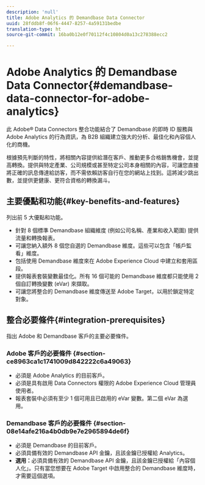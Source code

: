 ```yaml
---
description: 'null'
title: Adobe Analytics 的 Demandbase Data Connector
uuid: 28fddb8f-06f6-4447-8257-4a59131bedbe
translation-type: ht
source-git-commit: 16ba0b12e0f70112f4c10804d0a13c278388ecc2

---
```



# Adobe Analytics 的 Demandbase Data Connector{#demandbase-data-connector-for-adobe-analytics}

此 Adobe® Data Connectors 整合功能結合了 Demandbase 的即時 ID 服務與 Adobe Analytics 的行為資訊，為 B2B 組織建立強大的分析、最佳化和內容個人化的商機。

根據預先判斷的特性，將相關內容提供給潛在客戶、推動更多合格銷售機會，並提高轉換。提供與特定產業、公司規模或甚至特定公司本身相關的內容，可讓您直接將正確的訊息傳達給訪客，而不需依賴訪客自行在您的網站上找到。這將減少跳出數，並提供更健康、更符合資格的轉換漏斗。

## 主要優點和功能{#key-benefits-and-features}

列出前 5 大優點和功能。

* 針對 8 個標準 Demandbase 組織維度 (例如公司名稱、產業和收入範圍) 提供流量和轉換報表。
* 可讓您納入額外 8 個您自選的 Demandbase 維度。這些可以包含「帳戶監看」維度。
* 包括使用 Demandbase 維度來在 Adobe Experience Cloud 中建立和套用區段。
* 提供報表套裝變數最佳化。所有 16 個可能的 Demandbase 維度都只能使用 2 個自訂轉換變數 (eVar) 來擷取。
* 可讓您將整合的 Demandbase 維度傳送至 Adobe Target，以用於鎖定特定對象。

## 整合必要條件{#integration-prerequisites}

指出 Adobe 和 Demandbase 客戶的主要必要條件。

### Adobe 客戶的必要條件 {#section-ce8963ca1c1741009d842222c6a49063}

* 必須是 Adobe Analytics 的目前客戶。
* 必須是具有啟用 Data Connectors 權限的 Adobe Experience Cloud 管理員使用者。
* 報表套裝中必須有至少 1 個可用且已啟用的 eVar 變數。第二個 eVar 為選用。

### Demandbase 客戶的必要條件 {#section-08e14afe216a4b0db9e7e2965894de6f}

* 必須是 Demandbase 的目前客戶。
* 必須具備有效的 Demandbase API 金鑰，且該金鑰已授權給 Analytics。
* **選用：**&#x200B;必須具備有效的 Demandbase API 金鑰，且該金鑰已授權給「內容個人化」。只有當您想要在 Adobe Target 中啟用整合的 Demandbase 維度時，才需要這個選項。
